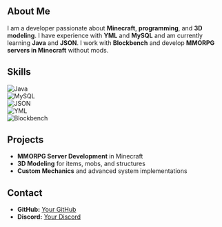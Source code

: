 ## About Me  

I am a developer passionate about **Minecraft**, **programming**, and **3D modeling**. I have experience with **YML** and **MySQL** and am currently learning **Java** and **JSON**. I work with **Blockbench** and develop **MMORPG servers in Minecraft** without mods.  

## Skills  

![Java](https://img.shields.io/badge/Java-000000?style=for-the-badge&logo=java&logoColor=white)  
![MySQL](https://img.shields.io/badge/MySQL-000000?style=for-the-badge&logo=mysql&logoColor=white)  
![JSON](https://img.shields.io/badge/JSON-000000?style=for-the-badge&logo=json&logoColor=white)  
![YML](https://img.shields.io/badge/YML-000000?style=for-the-badge&logo=yaml&logoColor=white)  
![Blockbench](https://img.shields.io/badge/Blockbench-000000?style=for-the-badge&logo=blockbench&logoColor=white)  

## Projects  

- **MMORPG Server Development** in Minecraft  
- **3D Modeling** for items, mobs, and structures  
- **Custom Mechanics** and advanced system implementations  

## Contact  

- **GitHub:** [Your GitHub](#)  
- **Discord:** [Your Discord](#)  
